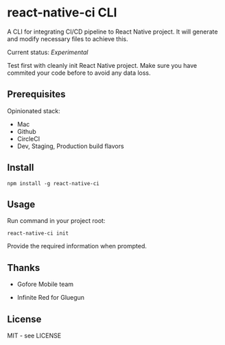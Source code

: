 # react-native-ci CLI

A CLI for integrating CI/CD pipeline to React Native project.
It will generate and modify necessary files to achieve this.

Current status: *Experimental*

Test first with cleanly init React Native project.
Make sure you have commited your code before to avoid any data loss.

## Prerequisites

Opinionated stack:

- Mac
- Github
- CircleCI
- Dev, Staging, Production build flavors

## Install

```
npm install -g react-native-ci
```

## Usage

Run command in your project root:

```
react-native-ci init
```

Provide the required information when prompted.

## Thanks

- Gofore Mobile team

- Infinite Red for Gluegun


## License

MIT - see LICENSE

